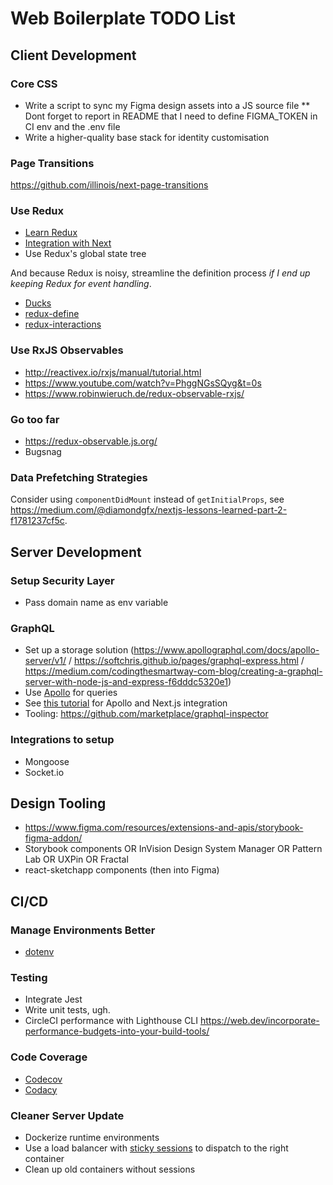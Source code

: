 # Web Boilerplate TODO List

## Client Development
### Core CSS
* Write a script to sync my Figma design assets into a JS source file
** Dont forget to report in README that I need to define FIGMA_TOKEN in CI env and the .env file
* Write a higher-quality base stack for identity customisation

### Page Transitions
https://github.com/illinois/next-page-transitions

### Use Redux
* [Learn Redux](https://egghead.io/courses/getting-started-with-redux)
* [Integration with Next](https://medium.com/@diamondgfx/nextjs-lessons-learned-part-1-a5a8d442450f)
* Use Redux's global state tree

And because Redux is noisy, streamline the definition process *if I end up keeping Redux for event handling*.

* [Ducks](https://medium.com/p/d63c41b7035c/)
* [redux-define](https://github.com/smeijer/redux-define)
* [redux-interactions](https://github.com/convoyinc/redux-interactions)

### Use RxJS Observables
* http://reactivex.io/rxjs/manual/tutorial.html
* https://www.youtube.com/watch?v=PhggNGsSQyg&t=0s
* https://www.robinwieruch.de/redux-observable-rxjs/

### Go too far
* https://redux-observable.js.org/
* Bugsnag

### Data Prefetching Strategies
Consider using `componentDidMount` instead of `getInitialProps`, see https://medium.com/@diamondgfx/nextjs-lessons-learned-part-2-f1781237cf5c.



## Server Development
### Setup Security Layer
* Pass domain name as env variable

### GraphQL
* Set up a storage solution (https://www.apollographql.com/docs/apollo-server/v1/ / https://softchris.github.io/pages/graphql-express.html / https://medium.com/codingthesmartway-com-blog/creating-a-graphql-server-with-node-js-and-express-f6dddc5320e1)
* Use [Apollo](https://www.apollographql.com/docs/react/) for queries
* See [this tutorial](https://blog.apollographql.com/whats-next-js-for-apollo-e4dfe835d070) for Apollo and Next.js integration
* Tooling: https://github.com/marketplace/graphql-inspector

### Integrations to setup
* Mongoose
* Socket.io



## Design Tooling
* https://www.figma.com/resources/extensions-and-apis/storybook-figma-addon/
* Storybook components OR InVision Design System Manager OR Pattern Lab OR UXPin OR Fractal
* react-sketchapp components (then into Figma)


## CI/CD
### Manage Environments Better
* [dotenv](https://medium.com/@diamondgfx/nextjs-lessons-learned-part-3-be3aeefd9be0)

### Testing
* Integrate Jest
* Write unit tests, ugh.
* CircleCI performance with Lighthouse CLI https://web.dev/incorporate-performance-budgets-into-your-build-tools/


### Code Coverage
* [Codecov](https://github.com/marketplace/codecov/plan/MDIyOk1hcmtldHBsYWNlTGlzdGluZ1BsYW4xNg==#pricing-and-setup)
* [Codacy](https://github.com/marketplace/codacy)

### Cleaner Server Update
* Dockerize runtime environments
* Use a load balancer with [sticky sessions](https://stackoverflow.com/questions/10494431/sticky-and-non-sticky-sessions) to dispatch to the right container
* Clean up old containers without sessions
